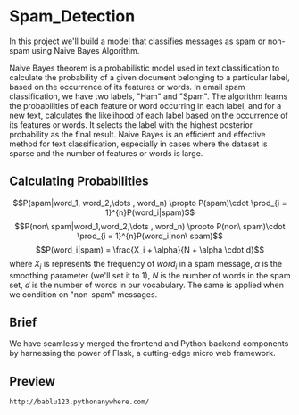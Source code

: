 # Spam_Detection
In this project we'll build a model that classifies messages as spam or non-spam using Naive Bayes Algorithm.

Naive Bayes theorem is a probabilistic model used in text classification to calculate the probability of a given document belonging to a particular label, based on the occurrence of its features or words. In email spam classification, we have two labels, "Ham" and "Spam". 
The algorithm learns the probabilities of each feature or word occurring in each label, and for a new text, calculates the likelihood of each label based on the occurrence of its features or words. It selects the label with the highest posterior probability as the final result. Naive Bayes is an efficient and effective method for text classification, especially in cases where the dataset is sparse and the number of features or words is large.

## Calculating Probabilities

$$P(spam|word_1, word_2,\dots , word_n) \propto P(spam)\cdot \prod_{i = 1}^{n}P(word_i|spam)$$
$$P(non\ spam|word_1,word_2,\dots , word_n) \propto P(non\ spam)\cdot \prod_{i = 1}^{n}P(word_i|non\ spam)$$
$$P(word_i|spam) = \frac{X_i + \alpha}{N + \alpha \cdot d}$$ where $X_i$ is represents the frequency of $word_i$ in a spam message, $\alpha$ is the smoothing parameter (we'll set it to 1), $N$ is the number of words in the spam set, $d$ is the number of words in our vocabulary. The same is applied when we condition on "non-spam" messages.

## Brief

We have seamlessly merged the frontend and Python backend components by harnessing the power of Flask, a cutting-edge micro web framework.

## Preview
   ```
   http://bablu123.pythonanywhere.com/
   ```
